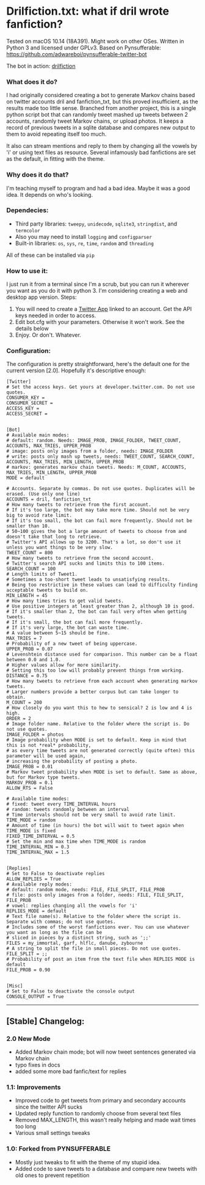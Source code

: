 # Drilfiction.txt: what if dril wrote fanfiction?
Tested on macOS 10.14 (18A391). Might work on other OSes. Written in Python 3 and licensed under GPLv3. Based on Pynsufferable: https://github.com/adwareboi/pynsufferable-twitter-bot

The bot in action: [drilfiction](https://twitter.com/drilfiction)

### What does it do?
I had originally considered creating a bot to generate Markov chains based on twitter accounts dril and fanfiction_txt, but this proved insufficient, as the results made too little sense. Branched from another project, this is a single python script bot that can randomly tweet mashed up tweets between 2 accounts, randomly tweet Markov chains, or upload photos. It keeps a record of previous tweets in a sqlite database and compares new output to them to avoid repeating itself too much.

It also can stream mentions and reply to them by changing all the vowels by 'i' or using text files as resource. Several infamously bad fanfictions are set as the default, in fitting with the theme.

### Why does it do that?
I'm teaching myself to program and had a bad idea. Maybe it was a good idea. It depends on who's looking.

### Dependecies:
- Third party libraries: `tweepy`, `unidecode`, `sqlite3`, `stringdist`, and `termcolor`
- Also you may need to install `logging` and `configparser`
- Built-in libraries: `os`, `sys`, `re`, `time`, `random` and `threading`

All of these can be installed via `pip`

### How to use it:
I just run it from a terminal since I'm a scrub, but you can run it wherever you want as you do it with python 3. I'm considering creating a web and desktop app version.
Steps:
1. You will need to create a [Twitter App](https://developer.twitter.com/en/apps) linked to an account. Get the API keys needed in order to access.
2. Edit bot.cfg with your parameters. Otherwise it won't work. See the details below
3. Enjoy. Or don't. Whatever.

### Configuration:
The configuration is pretty straightforward, here's the default one for the current version [2.0]. Hopefully it's descriptive enough:

```
[Twitter]
# Set the access keys. Get yours at developer.twitter.com. Do not use quotes.
CONSUMER_KEY =
CONSUMER_SECRET =
ACCESS_KEY =
ACCESS_SECRET =


[Bot]
# Available main modes:
# default: random. Needs: IMAGE_PROB, IMAGE_FOLDER, TWEET_COUNT, ACCOUNTS, MAX_TRIES, UPPER_PROB
# image: posts only images from a folder, needs: IMAGE_FOLDER
# write: posts only mash up tweets, needs: TWEET_COUNT, SEARCH_COUNT, ACCOUNTS, MAX_TRIES, MIN_LENGTH, UPPER_PROB
# markov: generates markov chain tweets. Needs: M_COUNT, ACCOUNTS, MAX_TRIES, MIN_LENGTH, UPPER_PROB
MODE = default

# Accounts. Separate by commas. Do not use quotes. Duplicates will be erased. (Use only one line)
ACCOUNTS = dril, fanfiction_txt
# How many tweets to retrieve from the first account.
# If it's too large, the bot may take more time. Should not be very big to avoid rate limit.
# If it's too small, the bot can fail more frequently. Should not be smaller than 10.
# 50~100 gives the bot a large amount of tweets to choose from and doesn't take that long to retrieve.
# Twitter's API allows up to 3200. That's a lot, so don't use it unless you want things to be very slow.
TWEET_COUNT = 800
# How many tweets to retrieve from the second account.
# Twitter's search API sucks and limits this to 100 items.
SEARCH_COUNT = 100
# Length limits of Tweet1.
# Sometimes a too-short tweet leads to unsatisfying results.
# Being too restrictive in these values can lead to difficulty finding acceptable tweets to build on.
MIN_LENGTH = 45
# How many times tries to get valid tweets.
# Use positive integers at least greater than 2, although 10 is good.
# If it's smaller than 2, the bot can fail very often when getting tweets.
# If it's small, the bot can fail more frequently.
# If it's very large, the bot can waste time.
# A value between 5~15 should be fine.
MAX_TRIES = 7
# Probability of a new tweet of being uppercase.
UPPER_PROB = 0.07
# Levenshtein distance used for comparison. This number can be a float between 0.0 and 1.0.
# Higher values allow for more similarity.
# Setting this too low will probably prevent things from working.
DISTANCE = 0.75
# How many tweets to retrieve from each account when generating markov tweets.
# Larger numbers provide a better corpus but can take longer to obtain.
M_COUNT = 200
# How closely do you want this to hew to sensical? 2 is low and 4 is high.
ORDER = 2
# Image folder name. Relative to the folder where the script is. Do not use quotes.
IMAGE_FOLDER = photos
# Image probability when MODE is set to default. Keep in mind that this is not *real* probability,
# as every time tweets are not generated correctly (quite often) this parameter will be used again,
# increasing the probability of posting a photo.
IMAGE_PROB = 0.01
# Markov tweet probability when MODE is set to default. Same as above, but for Markov type tweets.
MARKOV_PROB = 0.1
ALLOW_RTS = False

# Available time modes:
# fixed: tweet every TIME_INTERVAL hours
# random: tweets randomly between an interval
# Time intervals should not be very small to avoid rate limit.
TIME_MODE = random
# Amount of time (in hours) the bot will wait to tweet again when TIME_MODE is fixed
FIXED_TIME_INTERVAL = 0.5
# Set the min and max time when TIME_MODE is random
TIME_INTERVAL_MIN = 0.3
TIME_INTERVAL_MAX = 1.5


[Replies]
# Set to False to deactivate replies
ALLOW_REPLIES = True
# Available reply modes:
# default: random mode, needs: FILE, FILE_SPLIT, FILE_PROB
# file: posts only images from a folder, needs: FILE, FILE_SPLIT, FILE_PROB
# vowel: replies changing all the vowels for 'i'
REPLIES_MODE = default
# Text file name(s). Relative to the folder where the script is. Separate with commas; do not use quotes.
# Includes some of the worst fanfictions ever. You can use whatever you want as long as the file can be
# sliced in pieces by a distinct string, such as ';;'
FILES = my_immortal, garf, hlflc, danube, zybourne
# A string to split the file in small pieces. Do not use quotes.
FILE_SPLIT = ;;
# Probability of post an item from the text file when REPLIES MODE is default
FILE_PROB = 0.90


[Misc]
# Set to False to deactivate the console output
CONSOLE_OUTPUT = True

```
___

## [Stable] Changelog:

### 2.0 New Mode

- Added Markov chain mode; bot will now tweet sentences generated via Markov chain
- typo fixes in docs
- added some more bad fanfic/text for replies

### 1.1: Improvements

- Improved code to get tweets from primary and secondary accounts since the twitter API sucks
- Updated reply function to randomly choose from several text files
- Removed MAX_LENGTH, this wasn't really helping and made wait times too long
- Various small settings tweaks

### 1.0: Forked from PYNSUFFERABLE
- Mostly just tweaks to fit with the theme of my stupid idea.
- Added code to save tweets to a database and compare new tweets with old ones to prevent repetition

